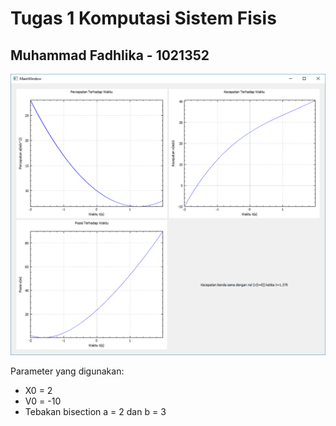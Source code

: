 # Tugas 1 Komputasi Sistem Fisis
## Muhammad Fadhlika - 1021352

![alt text](Plot.PNG)

Parameter yang digunakan:
* X0 = 2
* V0 = -10
* Tebakan bisection a = 2 dan b = 3
